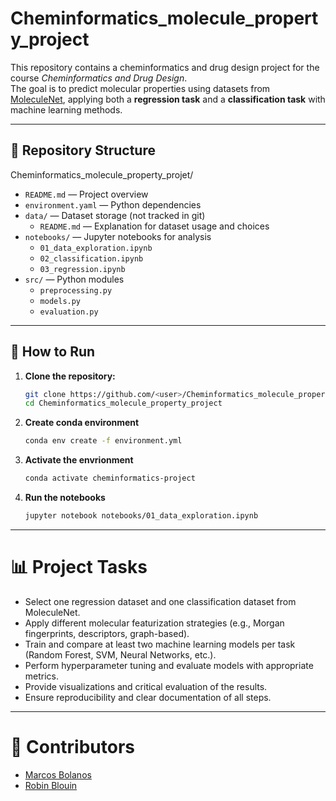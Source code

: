 # Cheminformatics_molecule_property_project

This repository contains a cheminformatics and drug design project for the course *Cheminformatics and Drug Design*.  
The goal is to predict molecular properties using datasets from [MoleculeNet](https://moleculenet.org), applying both a **regression task** and a **classification task** with machine learning methods.

---

## 📂 Repository Structure
Cheminformatics_molecule_property_projet/

- `README.md` — Project overview  
- `environment.yaml` — Python dependencies  
- `data/` — Dataset storage (not tracked in git)  
  - `README.md` — Explanation for dataset usage and choices 
- `notebooks/` — Jupyter notebooks for analysis  
  - `01_data_exploration.ipynb`  
  - `02_classification.ipynb`  
  - `03_regression.ipynb`  
- `src/` — Python modules  
  - `preprocessing.py`  
  - `models.py`  
  - `evaluation.py`
---
## 🚀 How to Run

1. **Clone the repository:**
   ```bash
   git clone https://github.com/<user>/Cheminformatics_molecule_property_project.git
   cd Cheminformatics_molecule_property_project
2. **Create conda environment**
   ```bash
   conda env create -f environment.yml
3. **Activate the envrionment**
   ```bash
   conda activate cheminformatics-project

4. **Run the notebooks**
   ```bash
   jupyter notebook notebooks/01_data_exploration.ipynb

---
# 📊 Project Tasks

- Select one regression dataset and one classification dataset from MoleculeNet.
- Apply different molecular featurization strategies (e.g., Morgan fingerprints, descriptors, graph-based).
- Train and compare at least two machine learning models per task (Random Forest, SVM, Neural Networks, etc.).
- Perform hyperparameter tuning and evaluate models with appropriate metrics.
- Provide visualizations and critical evaluation of the results.
- Ensure reproducibility and clear documentation of all steps.
---
# 👥 Contributors
- [Marcos Bolanos](https://github.com/marcosbolanos)
- [Robin Blouin](https://github.com/Orbliss)
